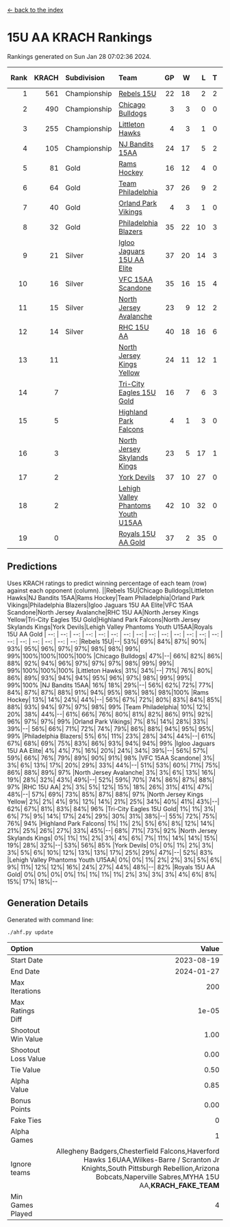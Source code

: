 [<- back to the index](readme.md)
# 15U AA KRACH Rankings
Rankings generated on Sun Jan 28 07:02:36 2024.

Rank|KRACH|Subdivision|Team|GP|W|L|T|OTW|OTL|SoS|Exp Wins|Win Diff
---:|---:|:---|:---|---:|---:|---:|---:|---:|---:|---:|---:|---:
1|561|Championship|[Rebels 15U](https://gamesheetstats.com/seasons/3659/teams/140654/schedule)|22|18|2|2|1|1|388|19.8|-0.0
2|490|Championship|[Chicago Bulldogs](https://gamesheetstats.com/seasons/3659/teams/198225/schedule)|3|3|0|0|0|0|20|3.9|0.0
3|255|Championship|[Littleton Hawks](https://gamesheetstats.com/seasons/3659/teams/177078/schedule)|4|3|1|0|0|0|140|3.8|-0.0
4|105|Championship|[NJ Bandits 15AA](https://gamesheetstats.com/seasons/3659/teams/140648/schedule)|24|17|5|2|0|1|89|18.9|0.0
5|81|Gold|[Rams Hockey](https://gamesheetstats.com/seasons/3659/teams/140653/schedule)|16|12|4|0|2|2|279|12.9|0.0
6|64|Gold|[Team Philadelphia](https://gamesheetstats.com/seasons/3659/teams/140657/schedule)|37|26|9|2|3|1|71|27.9|0.0
7|40|Gold|[Orland Park Vikings](https://gamesheetstats.com/seasons/3659/teams/198224/schedule)|4|3|1|0|1|0|17|3.9|0.0
8|32|Gold|[Philadelphia Blazers](https://gamesheetstats.com/seasons/3659/teams/140652/schedule)|35|22|10|3|5|1|24|24.4|0.0
9|21|Silver|[Igloo Jaguars 15U AA Elite](https://gamesheetstats.com/seasons/3659/teams/140645/schedule)|37|20|14|3|2|3|25|22.4|0.0
10|16|Silver|[VFC 15AA Scandone](https://gamesheetstats.com/seasons/3659/teams/140659/schedule)|35|16|15|4|3|4|160|18.9|0.0
11|15|Silver|[North Jersey Avalanche](https://gamesheetstats.com/seasons/3659/teams/140649/schedule)|23|9|12|2|2|1|208|10.9|0.0
12|14|Silver|[RHC 15U AA](https://gamesheetstats.com/seasons/3659/teams/140655/schedule)|40|18|16|6|0|5|53|21.9|0.0
13|11||[North Jersey Kings Yellow](https://gamesheetstats.com/seasons/3659/teams/140650/schedule)|24|11|12|1|1|0|46|12.4|0.0
14|7||[Tri-City Eagles 15U Gold](https://gamesheetstats.com/seasons/3659/teams/140658/schedule)|16|7|6|3|0|1|15|9.4|0.0
15|5||[Highland Park Falcons](https://gamesheetstats.com/seasons/3659/teams/198223/schedule)|4|1|3|0|0|0|25|1.9|0.0
16|3||[North Jersey Skylands Kings](https://gamesheetstats.com/seasons/3659/teams/140651/schedule)|23|5|17|1|0|1|89|6.4|0.0
17|2||[York Devils](https://gamesheetstats.com/seasons/3659/teams/140660/schedule)|37|10|27|0|2|2|35|10.9|0.0
18|2||[Lehigh Valley Phantoms Youth U15AA](https://gamesheetstats.com/seasons/3659/teams/140646/schedule)|42|10|32|0|0|1|129|10.9|0.0
19|0||[Royals 15U AA Gold](https://gamesheetstats.com/seasons/3659/teams/140656/schedule)|37|2|35|0|2|0|21|2.9|0.0

## Predictions
Uses KRACH ratings to predict winning percentage of each team (row) against each opponent (column).
||Rebels 15U|Chicago Bulldogs|Littleton Hawks|NJ Bandits 15AA|Rams Hockey|Team Philadelphia|Orland Park Vikings|Philadelphia Blazers|Igloo Jaguars 15U AA Elite|VFC 15AA Scandone|North Jersey Avalanche|RHC 15U AA|North Jersey Kings Yellow|Tri-City Eagles 15U Gold|Highland Park Falcons|North Jersey Skylands Kings|York Devils|Lehigh Valley Phantoms Youth U15AA|Royals 15U AA Gold
| --: | --: | --: | --: | --: | --: | --: | --: | --: | --: | --: | --: | --: | --: | --: | --: | --: | --: | --: | --: 
|Rebels 15U|--| 53%| 69%| 84%| 87%| 90%| 93%| 95%| 96%| 97%| 97%| 98%| 98%| 99%| 99%|100%|100%|100%|100%
|Chicago Bulldogs| 47%|--| 66%| 82%| 86%| 88%| 92%| 94%| 96%| 97%| 97%| 97%| 98%| 99%| 99%| 99%|100%|100%|100%
|Littleton Hawks| 31%| 34%|--| 71%| 76%| 80%| 86%| 89%| 93%| 94%| 94%| 95%| 96%| 97%| 98%| 99%| 99%| 99%|100%
|NJ Bandits 15AA| 16%| 18%| 29%|--| 56%| 62%| 72%| 77%| 84%| 87%| 87%| 88%| 91%| 94%| 95%| 98%| 98%| 98%|100%
|Rams Hockey| 13%| 14%| 24%| 44%|--| 56%| 67%| 72%| 80%| 83%| 84%| 85%| 88%| 93%| 94%| 97%| 97%| 98%| 99%
|Team Philadelphia| 10%| 12%| 20%| 38%| 44%|--| 61%| 66%| 76%| 80%| 81%| 82%| 86%| 91%| 92%| 96%| 97%| 97%| 99%
|Orland Park Vikings|  7%|  8%| 14%| 28%| 33%| 39%|--| 56%| 66%| 71%| 72%| 74%| 79%| 86%| 88%| 94%| 95%| 95%| 99%
|Philadelphia Blazers|  5%|  6%| 11%| 23%| 28%| 34%| 44%|--| 61%| 67%| 68%| 69%| 75%| 83%| 86%| 93%| 94%| 94%| 99%
|Igloo Jaguars 15U AA Elite|  4%|  4%|  7%| 16%| 20%| 24%| 34%| 39%|--| 56%| 57%| 59%| 66%| 76%| 79%| 89%| 90%| 91%| 98%
|VFC 15AA Scandone|  3%|  3%|  6%| 13%| 17%| 20%| 29%| 33%| 44%|--| 51%| 53%| 60%| 71%| 75%| 86%| 88%| 89%| 97%
|North Jersey Avalanche|  3%|  3%|  6%| 13%| 16%| 19%| 28%| 32%| 43%| 49%|--| 52%| 59%| 70%| 74%| 86%| 87%| 88%| 97%
|RHC 15U AA|  2%|  3%|  5%| 12%| 15%| 18%| 26%| 31%| 41%| 47%| 48%|--| 57%| 69%| 73%| 85%| 87%| 88%| 97%
|North Jersey Kings Yellow|  2%|  2%|  4%|  9%| 12%| 14%| 21%| 25%| 34%| 40%| 41%| 43%|--| 62%| 67%| 81%| 83%| 84%| 96%
|Tri-City Eagles 15U Gold|  1%|  1%|  3%|  6%|  7%|  9%| 14%| 17%| 24%| 29%| 30%| 31%| 38%|--| 55%| 72%| 75%| 76%| 94%
|Highland Park Falcons|  1%|  1%|  2%|  5%|  6%|  8%| 12%| 14%| 21%| 25%| 26%| 27%| 33%| 45%|--| 68%| 71%| 73%| 92%
|North Jersey Skylands Kings|  0%|  1%|  1%|  2%|  3%|  4%|  6%|  7%| 11%| 14%| 14%| 15%| 19%| 28%| 32%|--| 53%| 56%| 85%
|York Devils|  0%|  0%|  1%|  2%|  3%|  3%|  5%|  6%| 10%| 12%| 13%| 13%| 17%| 25%| 29%| 47%|--| 52%| 83%
|Lehigh Valley Phantoms Youth U15AA|  0%|  0%|  1%|  2%|  2%|  3%|  5%|  6%|  9%| 11%| 12%| 12%| 16%| 24%| 27%| 44%| 48%|--| 82%
|Royals 15U AA Gold|  0%|  0%|  0%|  0%|  1%|  1%|  1%|  1%|  2%|  3%|  3%|  3%|  4%|  6%|  8%| 15%| 17%| 18%|--

## Generation Details

Generated with command line:
```
./ahf.py update
```

| Option | Value |
| :----- | ----: |
| Start Date | 2023-08-19 |
| End Date | 2024-01-27 |
| Max Iterations | 200 |
| Max Ratings Diff | 1e-05 |
| Shootout Win Value | 1.00 |
| Shootout Loss Value | 0.00 |
| Tie Value | 0.50 |
| Alpha Value | 0.85 |
| Bonus Points | 0.00 |
| Fake Ties | 0 |
| Alpha Games | 1 |
| Ignore teams | Allegheny Badgers,Chesterfield Falcons,Haverford Hawks 16UAA,Wilkes-Barre / Scranton Jr Knights,South Pittsburgh Rebellion,Arizona Bobcats,Naperville Sabres,MYHA 15U AA,__KRACH_FAKE_TEAM__ |
| Min Games Played | 4 |

